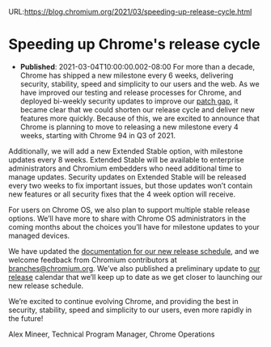 URL:https://blog.chromium.org/2021/03/speeding-up-release-cycle.html
# Speeding up Chrome's release cycle
- **Published**: 2021-03-04T10:00:00.002-08:00
For more than a decade, Chrome has shipped a new milestone every 6 weeks, delivering security, stability, speed and simplicity to our users and the web. As we have improved our testing and release processes for Chrome, and deployed bi-weekly security updates to improve our [patch gap](https://groups.google.com/a/chromium.org/g/security-dev/c/fbiuFbW07vI), it became clear that we could shorten our release cycle and deliver new features more quickly. Because of this, we are excited to announce that Chrome is planning to move to releasing a new milestone every 4 weeks, starting with Chrome 94 in Q3 of 2021.

Additionally, we will add a new Extended Stable option, with milestone updates every 8 weeks. Extended Stable will be available to enterprise administrators and Chromium embedders who need additional time to manage updates. Security updates on Extended Stable will be released every two weeks to fix important issues, but those updates won’t contain new features or all security fixes that the 4 week option will receive.

For users on Chrome OS, we also plan to support multiple stable release options. We’ll have more to share with Chrome OS administrators in the coming months about the choices you’ll have for milestone updates to your managed devices.

We have updated the [documentation for our new release schedule](https://chromium.googlesource.com/chromium/src/+/refs/heads/main/docs/process/release_cycle.md), and we welcome feedback from Chromium contributors at [branches@chromium.org](https://groups.google.com/a/chromium.org/g/branches). We’ve also published a preliminary update to [our release](https://chromiumdash.appspot.com/schedule) calendar that we’ll keep up to date as we get closer to launching our new release schedule.

We’re excited to continue evolving Chrome, and providing the best in security, stability, speed and simplicity to our users, even more rapidly in the future!

Alex Mineer, Technical Program Manager, Chrome Operations